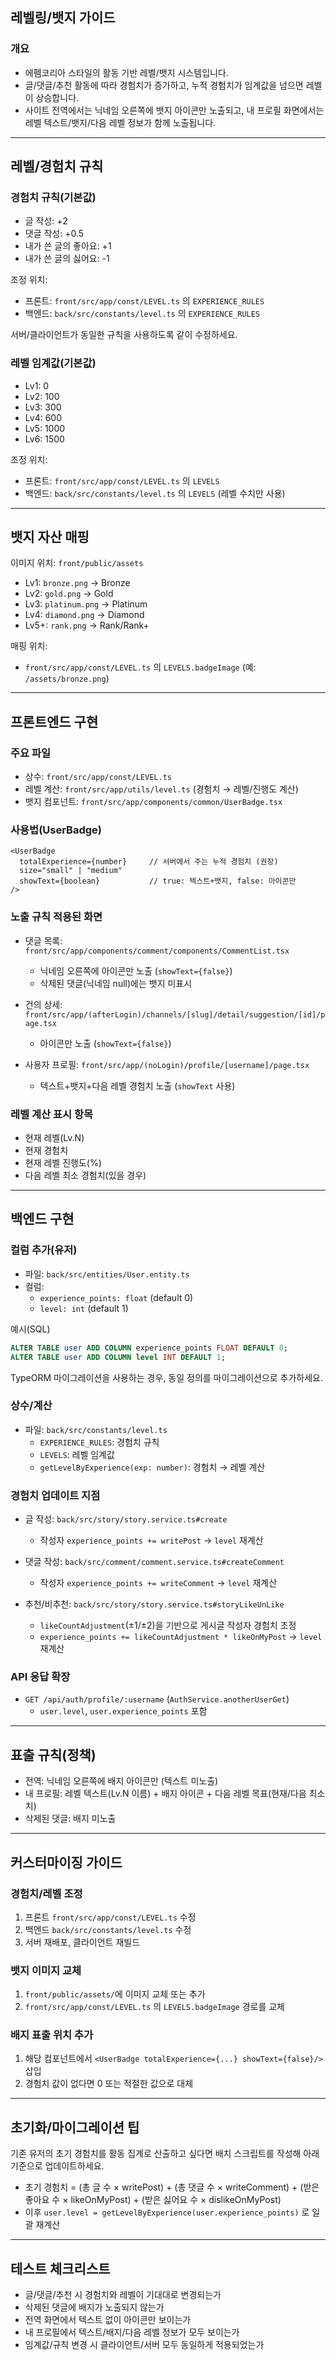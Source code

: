 ## 레벨링/뱃지 가이드

### 개요

- 에펨코리아 스타일의 활동 기반 레벨/뱃지 시스템입니다.
- 글/댓글/추천 활동에 따라 경험치가 증가하고, 누적 경험치가 임계값을 넘으면 레벨이 상승합니다.
- 사이트 전역에서는 닉네임 오른쪽에 뱃지 아이콘만 노출되고, 내 프로필 화면에서는 레벨 텍스트/뱃지/다음 레벨 정보가 함께 노출됩니다.

---

## 레벨/경험치 규칙

### 경험치 규칙(기본값)

- 글 작성: +2
- 댓글 작성: +0.5
- 내가 쓴 글의 좋아요: +1
- 내가 쓴 글의 싫어요: -1

조정 위치:

- 프론트: `front/src/app/const/LEVEL.ts` 의 `EXPERIENCE_RULES`
- 백엔드: `back/src/constants/level.ts` 의 `EXPERIENCE_RULES`

서버/클라이언트가 동일한 규칙을 사용하도록 같이 수정하세요.

### 레벨 임계값(기본값)

- Lv1: 0
- Lv2: 100
- Lv3: 300
- Lv4: 600
- Lv5: 1000
- Lv6: 1500

조정 위치:

- 프론트: `front/src/app/const/LEVEL.ts` 의 `LEVELS`
- 백엔드: `back/src/constants/level.ts` 의 `LEVELS` (레벨 수치만 사용)

---

## 뱃지 자산 매핑

이미지 위치: `front/public/assets`

- Lv1: `bronze.png` → Bronze
- Lv2: `gold.png` → Gold
- Lv3: `platinum.png` → Platinum
- Lv4: `diamond.png` → Diamond
- Lv5+: `rank.png` → Rank/Rank+

매핑 위치:

- `front/src/app/const/LEVEL.ts` 의 `LEVELS.badgeImage` (예: `/assets/bronze.png`)

---

## 프론트엔드 구현

### 주요 파일

- 상수: `front/src/app/const/LEVEL.ts`
- 레벨 계산: `front/src/app/utils/level.ts` (경험치 → 레벨/진행도 계산)
- 뱃지 컴포넌트: `front/src/app/components/common/UserBadge.tsx`

### 사용법(UserBadge)

```tsx
<UserBadge
  totalExperience={number}     // 서버에서 주는 누적 경험치 (권장)
  size="small" | "medium"
  showText={boolean}           // true: 텍스트+뱃지, false: 아이콘만
/>
```

### 노출 규칙 적용된 화면

- 댓글 목록: `front/src/app/components/comment/components/CommentList.tsx`

  - 닉네임 오른쪽에 아이콘만 노출 (`showText={false}`)
  - 삭제된 댓글(닉네임 null)에는 뱃지 미표시

- 건의 상세: `front/src/app/(afterLogin)/channels/[slug]/detail/suggestion/[id]/page.tsx`

  - 아이콘만 노출 (`showText={false}`)

- 사용자 프로필: `front/src/app/(noLogin)/profile/[username]/page.tsx`
  - 텍스트+뱃지+다음 레벨 경험치 노출 (`showText` 사용)

### 레벨 계산 표시 항목

- 현재 레벨(Lv.N)
- 현재 경험치
- 현재 레벨 진행도(%)
- 다음 레벨 최소 경험치(있을 경우)

---

## 백엔드 구현

### 컬럼 추가(유저)

- 파일: `back/src/entities/User.entity.ts`
- 컬럼:
  - `experience_points: float` (default 0)
  - `level: int` (default 1)

예시(SQL)

```sql
ALTER TABLE user ADD COLUMN experience_points FLOAT DEFAULT 0;
ALTER TABLE user ADD COLUMN level INT DEFAULT 1;
```

TypeORM 마이그레이션을 사용하는 경우, 동일 정의를 마이그레이션으로 추가하세요.

### 상수/계산

- 파일: `back/src/constants/level.ts`
  - `EXPERIENCE_RULES`: 경험치 규칙
  - `LEVELS`: 레벨 임계값
  - `getLevelByExperience(exp: number)`: 경험치 → 레벨 계산

### 경험치 업데이트 지점

- 글 작성: `back/src/story/story.service.ts#create`

  - 작성자 `experience_points += writePost` → `level` 재계산

- 댓글 작성: `back/src/comment/comment.service.ts#createComment`

  - 작성자 `experience_points += writeComment` → `level` 재계산

- 추천/비추천: `back/src/story/story.service.ts#storyLikeUnLike`
  - `likeCountAdjustment`(±1/±2)을 기반으로 게시글 작성자 경험치 조정
  - `experience_points += likeCountAdjustment * likeOnMyPost` → `level` 재계산

### API 응답 확장

- `GET /api/auth/profile/:username` (`AuthService.anotherUserGet`)
  - `user.level`, `user.experience_points` 포함

---

## 표출 규칙(정책)

- 전역: 닉네임 오른쪽에 배지 아이콘만 (텍스트 미노출)
- 내 프로필: 레벨 텍스트(Lv.N 이름) + 배지 아이콘 + 다음 레벨 목표(현재/다음 최소치)
- 삭제된 댓글: 배지 미노출

---

## 커스터마이징 가이드

### 경험치/레벨 조정

1. 프론트 `front/src/app/const/LEVEL.ts` 수정
2. 백엔드 `back/src/constants/level.ts` 수정
3. 서버 재배포, 클라이언트 재빌드

### 뱃지 이미지 교체

1. `front/public/assets/`에 이미지 교체 또는 추가
2. `front/src/app/const/LEVEL.ts` 의 `LEVELS.badgeImage` 경로를 교체

### 배지 표출 위치 추가

1. 해당 컴포넌트에서 `<UserBadge totalExperience={...} showText={false}/>` 삽입
2. 경험치 값이 없다면 0 또는 적절한 값으로 대체

---

## 초기화/마이그레이션 팁

기존 유저의 초기 경험치를 활동 집계로 산출하고 싶다면 배치 스크립트를 작성해 아래 기준으로 업데이트하세요.

- 초기 경험치 = (총 글 수 × writePost) + (총 댓글 수 × writeComment) + (받은 좋아요 수 × likeOnMyPost) + (받은 싫어요 수 × dislikeOnMyPost)
- 이후 `user.level = getLevelByExperience(user.experience_points)` 로 일괄 재계산

---

## 테스트 체크리스트

- 글/댓글/추천 시 경험치와 레벨이 기대대로 변경되는가
- 삭제된 댓글에 배지가 노출되지 않는가
- 전역 화면에서 텍스트 없이 아이콘만 보이는가
- 내 프로필에서 텍스트/배지/다음 레벨 정보가 모두 보이는가
- 임계값/규칙 변경 시 클라이언트/서버 모두 동일하게 적용되었는가
